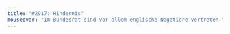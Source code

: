 ```yaml
---
title: "#2917: Hindernis"
mouseover: "Im Bundesrat sind vor allem englische Nagetiere vertreten."
---
```


